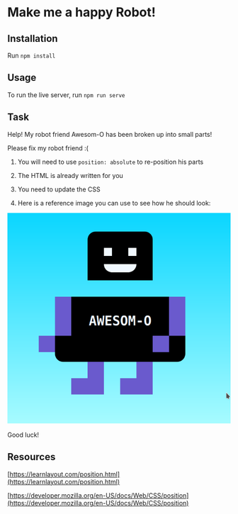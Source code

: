 # Make me a happy Robot!

## Installation

Run `npm install`

## Usage

To run the live server, run `npm run serve`

## Task

Help! My robot friend Awesom-O has been broken up into small parts!

Please fix my robot friend :(

1) You will need to use `position: absolute` to re-position his parts

2) The HTML is already written for you

3) You need to update the CSS

4) Here is a reference image you can use to see how he should look:

![Awesom-O](awesom-o.png)

Good luck!

## Resources

[https://learnlayout.com/position.html](https://learnlayout.com/position.html)

[https://developer.mozilla.org/en-US/docs/Web/CSS/position](https://developer.mozilla.org/en-US/docs/Web/CSS/position)